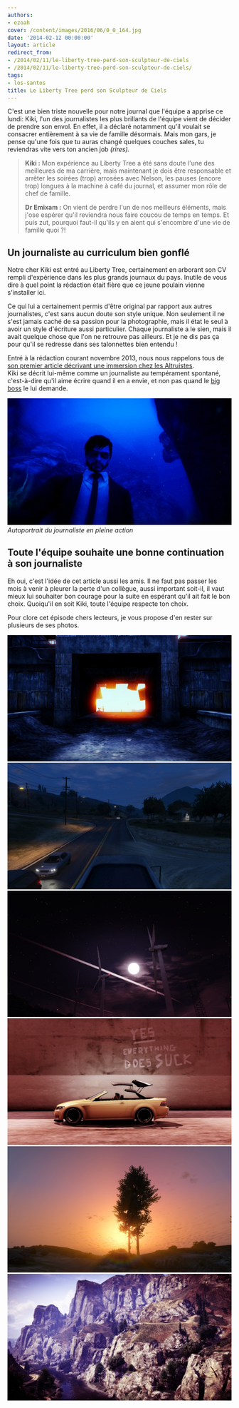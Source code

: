 ```yaml
---
authors:
- ezoah
cover: /content/images/2016/06/0_0_164.jpg
date: '2014-02-12 00:00:00'
layout: article
redirect_from:
- /2014/02/11/le-liberty-tree-perd-son-sculpteur-de-ciels
- /2014/02/11/le-liberty-tree-perd-son-sculpteur-de-ciels/
tags:
- los-santos
title: Le Liberty Tree perd son Sculpteur de Ciels
---
```



C'est une bien triste nouvelle pour notre journal que l'équipe a apprise ce lundi: Kiki, l'un des journalistes les plus brillants de l'équipe vient de décider de prendre son envol. En effet, il a déclaré notamment qu'il voulait se consacrer entièrement à sa vie de famille désormais. Mais mon gars, je pense qu'une fois que tu auras changé quelques couches sales, tu reviendras vite vers ton ancien job _(rires)._

> **Kiki :** Mon expérience au Liberty Tree a été sans doute l'une des meilleures de ma carrière, mais maintenant je dois être responsable et arrêter les soirées (trop) arrosées avec Nelson, les pauses (encore trop) longues à la machine à café du journal, et assumer mon rôle de chef de famille.
> 
> **Dr Emixam :** On vient de perdre l'un de nos meilleurs éléments, mais j'ose espérer qu'il reviendra nous faire coucou de temps en temps. Et puis zut, pourquoi faut-il qu'ils y en aient qui s'encombre d'une vie de famille quoi ?!

## Un journaliste au curriculum bien gonflé

Notre cher Kiki est entré au Liberty Tree, certainement en arborant son CV rempli d'expérience dans les plus grands journaux du pays. Inutile de vous dire à quel point la rédaction était fière que ce jeune poulain vienne s'installer ici.

Ce qui lui a certainement permis d'être original par rapport aux autres journalistes, c'est sans aucun doute son style unique. Non seulement il ne s'est jamais caché de sa passion pour la photographie, mais il état le seul à avoir un style d'écriture aussi particulier. Chaque journaliste a le sien, mais il avait quelque chose que l'on ne retrouve pas ailleurs. Et je ne dis pas ça pour qu'il se redresse dans ses talonnettes bien entendu !

Entré à la rédaction courant novembre 2013, nous nous rappelons tous de [son premier article décrivant une immersion chez les Altruistes](/2013/11/28/immersion-dans-lanti-mercantilisme-ecologique---quand-lamerican-dream-seffondre/).  
Kiki se décrit lui-même comme un journaliste au tempérament spontané, c'est-à-dire qu'il aime écrire quand il en a envie, et non pas quand le [big boss](http://fr.liberty-tree.net/auteur/dr-emixam) le lui demande.

![Autoportrait du journaliste en pleine action](/content/images/2016/06/0_0_165.jpg)
_Autoportrait du journaliste en pleine action_

## Toute l'équipe souhaite une bonne continuation à son journaliste

Eh oui, c'est l'idée de cet article aussi les amis. Il ne faut pas passer les mois à venir à pleurer la perte d'un collègue, aussi important soit-il, il vaut mieux lui souhaiter bon courage pour la suite en espérant qu'il ait fait le bon choix. Quoiqu'il en soit Kiki, toute l'équipe respecte ton choix.

Pour clore cet épisode chers lecteurs, je vous propose d'en rester sur plusieurs de ses photos.

![](/content/images/2016/06/0_0_166.jpg)
![](/content/images/2016/06/0_0_167.jpg)
![](/content/images/2016/06/0_0_168.jpg)
![](/content/images/2016/06/0_0_169.jpg)
![](/content/images/2016/06/0_0_170.jpg)
![](/content/images/2016/06/0_0_171.jpg)